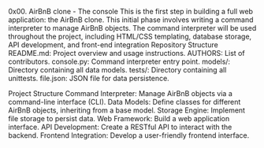0x00. AirBnB clone - The console
This is the first step in building a full web application: the AirBnB clone. This initial phase involves writing a command interpreter to manage AirBnB objects. The command interpreter will be used throughout the project, including HTML/CSS templating, database storage, API development, and front-end integration
Repository Structure
README.md: Project overview and usage instructions.
AUTHORS: List of contributors.
console.py: Command interpreter entry point.
models/: Directory containing all data models.
tests/: Directory containing all unittests.
file.json: JSON file for data persistence.

Project Structure
Command Interpreter: Manage AirBnB objects via a command-line interface (CLI).
Data Models: Define classes for different AirBnB objects, inheriting from a base model.
Storage Engine: Implement file storage to persist data.
Web Framework: Build a web application interface.
API Development: Create a RESTful API to interact with the backend.
Frontend Integration: Develop a user-friendly frontend interface.
